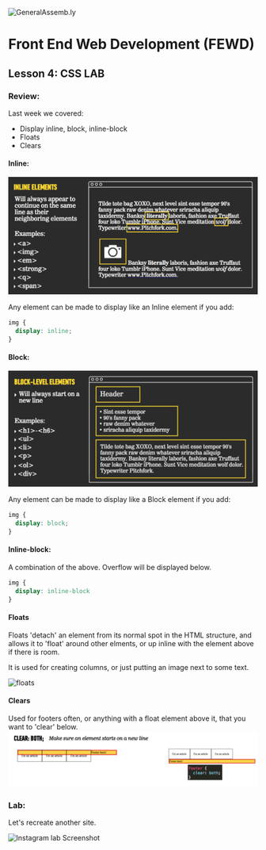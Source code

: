 ![GeneralAssemb.ly](https://github.com/generalassembly/ga-ruby-on-rails-for-devs/raw/master/images/ga.png "GeneralAssemb.ly")

# Front End Web Development (FEWD)
## Lesson 4: CSS LAB

### Review:

Last week we covered:

- Display inline, block, inline-block
- Floats
- Clears

#### Inline:

![inline](img/inline.png)

Any element can be made to display like an Inline element if you add:

```CSS
img {
  display: inline;
}
```


#### Block:

![blocks](img/block.png)

Any element can be made to display like a Block element if you add:

```CSS
img {
  display: block;
}
```

#### Inline-block:

A combination of the above. Overflow will be displayed below.

```CSS
img {
  display: inline-block
}
```

#### Floats
Floats 'detach' an element from its normal spot in the HTML structure, and allows it to 'float' around other elments, or up inline with the element above if there is room.

It is used for creating columns, or just putting an image next to some text.

![floats](https://www.smashingmagazine.com/wp-content/uploads/2009/09/2_b.jpg)

#### Clears

Used for footers often, or anything with a float element above it, that you want to 'clear' below.
![](img/clear.png)

### Lab:

Let's recreate another site.

![Instagram lab Screenshot](https://i.imgur.com/DQ9fk1u.png)
